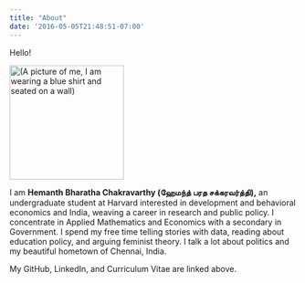 ```yaml
---
title: "About"
date: '2016-05-05T21:48:51-07:00'
---
```


Hello!

<img alt = '(A picture of me, I am wearing a blue shirt and seated on a wall)' width='200' src='/post/hemanth.jpg'/>

I am **Hemanth Bharatha Chakravarthy (ஹேமந்த் பரத சக்கரவர்த்தி),** an undergraduate student at Harvard interested in development and behavioral economics and India, weaving a career in research and public policy. I concentrate in Applied Mathematics and Economics with a secondary in Government. I spend my free time telling stories with data, reading about education policy, and arguing feminist theory. I talk a lot about politics and my beautiful hometown of Chennai, India. 

My GitHub, LinkedIn, and Curriculum Vitae are linked above.
